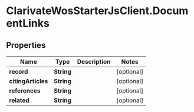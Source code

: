 # ClarivateWosStarterJsClient.DocumentLinks

## Properties

Name | Type | Description | Notes
------------ | ------------- | ------------- | -------------
**record** | **String** |  | [optional] 
**citingArticles** | **String** |  | [optional] 
**references** | **String** |  | [optional] 
**related** | **String** |  | [optional] 


